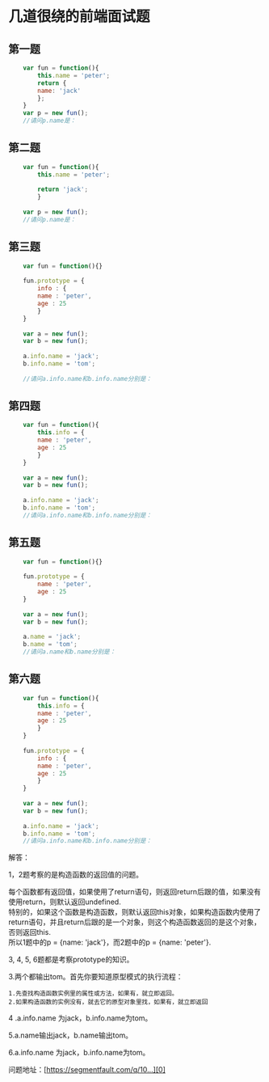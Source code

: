 # 几道很绕的前端面试题

## 第一题

```js
    var fun = function(){
        this.name = 'peter';
        return {
        name: 'jack'
        };
    }
    var p = new fun();
    //请问p.name是：
```

## 第二题

```js
    var fun = function(){
        this.name = 'peter';
    
        return 'jack';    
        }
    
    var p = new fun();
    //请问p.name是：
```

## 第三题

```js
    var fun = function(){}
    
    fun.prototype = {
        info : {
        name : 'peter',
        age : 25
        }
    }
    
    var a = new fun();
    var b = new fun();
    
    a.info.name = 'jack';
    b.info.name = 'tom';
    
    //请问a.info.name和b.info.name分别是：
```

## 第四题

```js
    var fun = function(){
        this.info = {
        name : 'peter',
        age : 25
        }
    }
    
    var a = new fun();
    var b = new fun();
    
    a.info.name = 'jack';
    b.info.name = 'tom';
    //请问a.info.name和b.info.name分别是：
```

## 第五题

```js
    var fun = function(){}
    
    fun.prototype = {    
        name : 'peter',    
        age : 25    
    }
    
    var a = new fun();
    var b = new fun();
    
    a.name = 'jack';
    b.name = 'tom';
    //请问a.name和b.name分别是：
```

## 第六题

```js
    var fun = function(){
        this.info = {
        name : 'peter',
        age : 25
        }
    }
    
    fun.prototype = {
        info : {
        name : 'peter',
        age : 25
        }
    }
    
    var a = new fun();
    var b = new fun();
    
    a.info.name = 'jack';
    b.info.name = 'tom';
    //请问a.info.name和b.info.name分别是：
```

解答：

1，2题考察的是构造函数的返回值的问题。

每个函数都有返回值，如果使用了return语句，则返回return后跟的值，如果没有使用return，则默认返回undefined.  
特别的，如果这个函数是构造函数，则默认返回this对象，如果构造函数内使用了return语句，并且return后跟的是一个对象，则这个构造函数返回的是这个对象，否则返回this.  
所以1题中的p = {name: 'jack'}，而2题中的p = {name: 'peter'}.

3, 4, 5, 6题都是考察prototype的知识。

3.两个都输出tom。首先你要知道原型模式的执行流程：

    1.先查找构造函数实例里的属性或方法，如果有，就立即返回。
    2.如果构造函数的实例没有，就去它的原型对象里找，如果有，就立即返回

4 .a.info.name 为jack，b.info.name为tom。

5.a.name输出jack，b.name输出tom。

6.a.info.name 为jack，b.info.name为tom。

问题地址：[https://segmentfault.com/q/10...][0]

[0]: https://segmentfault.com/q/1010000002622918
